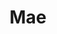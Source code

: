 ---
layout: piece
collection_: paintings
title: Mae
image: mae.jpg
media: Acrylic
dimensions: 19 x 24
description: Painted with popsicle sticks on board.
price: $175
create_date: 2015
---